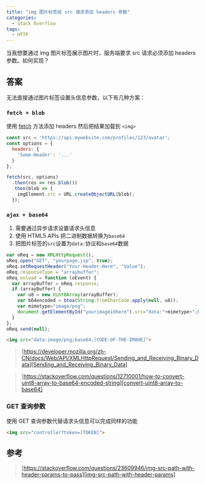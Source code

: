 ```yaml
---
title: "img 图片标签给 src 请求添加 headers 参数"
categories:
  - Stack Overflow
tags:
  - HTTP
---
```


当我想要通过 img 图片标签展示图片时，服务端要求 src 请求必须添加 headers 参数。如何实现？

<!--more-->

## 答案
无法直接通过图片标签设置头信息参数，以下有几种方案：

### `fetch + blob`
使用 [fetch][fetch] 方法添加 headers 然后把结果加载到 `<img>`

```js
const src = 'https://api.mywebsite.com/profiles/123/avatar';
const options = {
  headers: {
    'Some-Header': '...'
  }
};

fetch(src, options)
  .then(res => res.blob())
  .then(blob => {
    imgElement.src = URL.createObjectURL(blob);
  });
```

### `ajax + base64`

1. 需要通过异步请求设置请求头信息
2. 使用 HTML5 APIs 把二进制数据转换为`base64`
3. 把图片标签的`src`设置为`data:`协议和`base64`数据

```js
var oReq = new XMLHttpRequest();
oReq.open("GET", "yourpage.jsp", true);
oReq.setRequestHeader("Your-Header-Here", "Value");
oReq.responseType = "arraybuffer";
oReq.onload = function (oEvent) {
  var arrayBuffer = oReq.response;
  if (arrayBuffer) {
    var u8 = new Uint8Array(arrayBuffer);
    var b64encoded = btoa(String.fromCharCode.apply(null, u8));
    var mimetype="image/png";
    document.getElementById("yourimageidhere").src="data:"+mimetype+";base64,"+b64encoded;
  }
};
oReq.send(null);
```

```html
<img src="data:image/png;base64,[CODE-OF-THE-IMAHE]">
```

> [https://developer.mozilla.org/zh-CN/docs/Web/API/XMLHttpRequest/Sending_and_Receiving_Binary_Data][Sending_and_Receiving_Binary_Data]

> [https://stackoverflow.com/questions/12710001/how-to-convert-uint8-array-to-base64-encoded-string][convert-uint8-array-to-base64]

### GET 查询参数
使用 GET 查询参数代替请求头信息可以完成同样的功能

```html
<img src="controller?token=[TOKEN]">
```


## 参考
> [https://stackoverflow.com/questions/23609946/img-src-path-with-header-params-to-pass][img-src-path-with-header-params]

[fetch]: https://developer.mozilla.org/zh-CN/docs/Web/API/Fetch_API/Using_Fetch
[Sending_and_Receiving_Binary_Data]: https://developer.mozilla.org/zh-CN/docs/Web/API/XMLHttpRequest/Sending_and_Receiving_Binary_Data
[convert-uint8-array-to-base64]: https://stackoverflow.com/questions/12710001/how-to-convert-uint8-array-to-base64-encoded-string
[img-src-path-with-header-params]: https://stackoverflow.com/questions/23609946/img-src-path-with-header-params-to-pass
